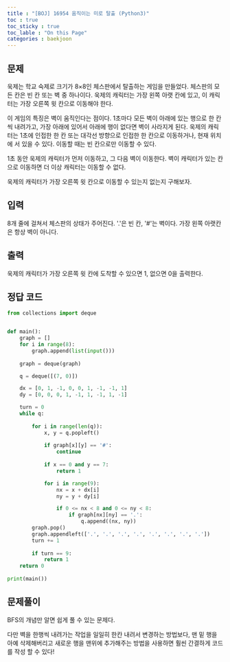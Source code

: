 ```yaml
---
title : "[BOJ] 16954 움직이는 미로 탈출 (Python3)"
toc : true
toc_sticky : true
toc_lable : "On this Page"
categories : baekjoon
---
```

## 문제
욱제는 학교 숙제로 크기가 8×8인 체스판에서 탈출하는 게임을 만들었다. 체스판의 모든 칸은 빈 칸 또는 벽 중 하나이다. 욱제의 캐릭터는 가장 왼쪽 아랫 칸에 있고, 이 캐릭터는 가장 오른쪽 윗 칸으로 이동해야 한다.

이 게임의 특징은 벽이 움직인다는 점이다. 1초마다 모든 벽이 아래에 있는 행으로 한 칸씩 내려가고, 가장 아래에 있어서 아래에 행이 없다면 벽이 사라지게 된다. 욱제의 캐릭터는 1초에 인접한 한 칸 또는 대각선 방향으로 인접한 한 칸으로 이동하거나, 현재 위치에 서 있을 수 있다. 이동할 때는 빈 칸으로만 이동할 수 있다.

1초 동안 욱제의 캐릭터가 먼저 이동하고, 그 다음 벽이 이동한다. 벽이 캐릭터가 있는 칸으로 이동하면 더 이상 캐릭터는 이동할 수 없다.

욱제의 캐릭터가 가장 오른쪽 윗 칸으로 이동할 수 있는지 없는지 구해보자.

## 입력
8개 줄에 걸쳐서 체스판의 상태가 주어진다. '.'은 빈 칸, '#'는 벽이다. 가장 왼쪽 아랫칸은 항상 벽이 아니다.

## 출력
욱제의 캐릭터가 가장 오른쪽 윗 칸에 도착할 수 있으면 1, 없으면 0을 출력한다.
## 정답 코드


```python
from collections import deque


def main():
    graph = []
    for i in range(8):
        graph.append(list(input()))
        
    graph = deque(graph)

    q = deque([(7, 0)])

    dx = [0, 1, -1, 0, 0, 1, -1, -1, 1]
    dy = [0, 0, 0, 1, -1, 1, -1, 1, -1]

    turn = 0
    while q:
        
        for i in range(len(q)):
            x, y = q.popleft()
            
            if graph[x][y] == '#':
                continue
                
            if x == 0 and y == 7:
                return 1

            for i in range(9):
                nx = x + dx[i]
                ny = y + dy[i]

                if 0 <= nx < 8 and 0 <= ny < 8:
                    if graph[nx][ny] == '.':
                        q.append((nx, ny))
        graph.pop()
        graph.appendleft(['.', '.', '.', '.', '.', '.', '.', '.'])
        turn += 1
        
        if turn == 9:
            return 1
    return 0
            
print(main())

```

## 문제풀이
BFS의 개념만 알면 쉽게 풀 수 있는 문제다.

다만 벽을 한행씩 내려가는 작업을 일일히 한칸 내려서 변경하는 방법보다, 맨 밑 행을 아예 삭제해버리고 새로운 행을 맨위에 추가해주는 방법을 사용하면 훨씬 간결하게 코드를 작성 할 수 있다!
